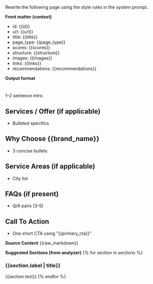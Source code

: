 Rewrite the following page using the style rules in the system prompt.

**Front matter (context)**

- id: {{id}}
- url: {{url}}
- title: {{title}}
- page_type: {{page_type}}
- scores: {{scores}}
- structure: {{structure}}
- images: {{images}}
- links: {{links}}
- recommendations: {{recommendations}}

**Output format**

# <H1>

1–2 sentence intro.

## Services / Offer (if applicable)

- Bulleted specifics

## Why Choose {{brand_name}}

- 3 concise bullets

## Service Areas (if applicable)

- City list

## FAQs (if present)

- Q/A pairs (3–5)

## Call To Action

- One short CTA using "{{primary_cta}}"

**Source Content**
{{raw_markdown}}

**Suggested Sections (from analyzer)**
{% for section in sections %}

### {{section.label | title}}

{{section.text}}
{% endfor %}
